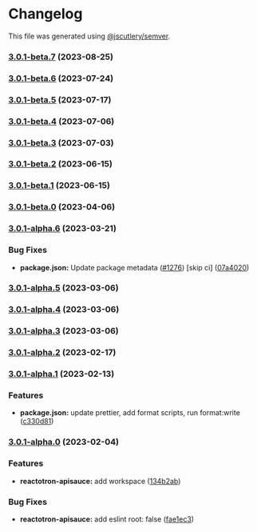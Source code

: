 # Changelog

This file was generated using [@jscutlery/semver](https://github.com/jscutlery/semver).

### [3.0.1-beta.7](https://github.com/infinitered/reactotron/compare/reactotron-apisauce@3.0.1-beta.6...reactotron-apisauce@3.0.1-beta.7) (2023-08-25)

### [3.0.1-beta.6](https://github.com/infinitered/reactotron/compare/reactotron-apisauce@3.0.1-beta.5...reactotron-apisauce@3.0.1-beta.6) (2023-07-24)

### [3.0.1-beta.5](https://github.com/infinitered/reactotron/compare/reactotron-apisauce@3.0.1-beta.4...reactotron-apisauce@3.0.1-beta.5) (2023-07-17)

### [3.0.1-beta.4](https://github.com/infinitered/reactotron/compare/reactotron-apisauce@3.0.1-beta.3...reactotron-apisauce@3.0.1-beta.4) (2023-07-06)

### [3.0.1-beta.3](https://github.com/infinitered/reactotron/compare/reactotron-apisauce@3.0.1-beta.2...reactotron-apisauce@3.0.1-beta.3) (2023-07-03)

### [3.0.1-beta.2](https://github.com/infinitered/reactotron/compare/reactotron-apisauce@3.0.1-beta.1...reactotron-apisauce@3.0.1-beta.2) (2023-06-15)

### [3.0.1-beta.1](https://github.com/infinitered/reactotron/compare/reactotron-apisauce@3.0.1-beta.0...reactotron-apisauce@3.0.1-beta.1) (2023-06-15)

### [3.0.1-beta.0](https://github.com/infinitered/reactotron/compare/reactotron-apisauce@3.0.1-alpha.6...reactotron-apisauce@3.0.1-beta.0) (2023-04-06)

### [3.0.1-alpha.6](https://github.com/infinitered/reactotron/compare/reactotron-apisauce@3.0.1-alpha.5...reactotron-apisauce@3.0.1-alpha.6) (2023-03-21)


### Bug Fixes

* **package.json:** Update package metadata ([#1276](https://github.com/infinitered/reactotron/issues/1276)) [skip ci] ([07a4020](https://github.com/infinitered/reactotron/commit/07a4020bf528de100a9191bd92a92d835d5ccaa7))

### [3.0.1-alpha.5](https://github.com/infinitered/reactotron/compare/reactotron-apisauce@3.0.1-alpha.4...reactotron-apisauce@3.0.1-alpha.5) (2023-03-06)

### [3.0.1-alpha.4](https://github.com/infinitered/reactotron/compare/reactotron-apisauce@3.0.1-alpha.3...reactotron-apisauce@3.0.1-alpha.4) (2023-03-06)

### [3.0.1-alpha.3](https://github.com/infinitered/reactotron/compare/reactotron-apisauce@3.0.1-alpha.2...reactotron-apisauce@3.0.1-alpha.3) (2023-03-06)

### [3.0.1-alpha.2](https://github.com/infinitered/reactotron/compare/reactotron-apisauce@3.0.1-alpha.1...reactotron-apisauce@3.0.1-alpha.2) (2023-02-17)

### [3.0.1-alpha.1](https://github.com/infinitered/reactotron/compare/reactotron-apisauce@3.0.1-alpha.0...reactotron-apisauce@3.0.1-alpha.1) (2023-02-13)


### Features

* **package.json:** update prettier, add format scripts, run format:write ([c330d81](https://github.com/infinitered/reactotron/commit/c330d81426c3f6f371a29a8a00ba9d1d6ce2d97a))

### [3.0.1-alpha.0](https://github.com/infinitered/reactotron/compare/reactotron-apisauce@3.0.0...reactotron-apisauce@3.0.1-alpha.0) (2023-02-04)


### Features

* **reactotron-apisauce:** add workspace ([134b2ab](https://github.com/infinitered/reactotron/commit/134b2ab58fda2edc5eb5b6501bddb89d058095a1))


### Bug Fixes

* **reactotron-apisauce:** add eslint root: false ([fae1ec3](https://github.com/infinitered/reactotron/commit/fae1ec3b82a6e47933553d7363142e35257dae70))
